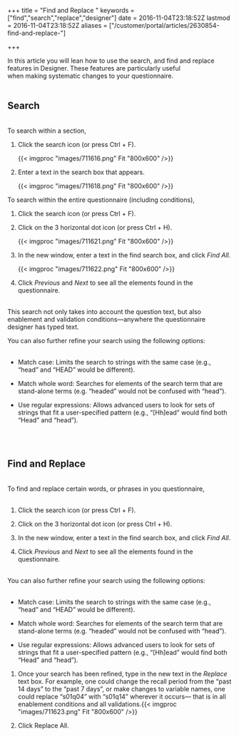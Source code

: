 ﻿+++
title = "Find and Replace "
keywords = ["find","search","replace","designer"]
date = 2016-11-04T23:18:52Z
lastmod = 2016-11-04T23:18:52Z
aliases = ["/customer/portal/articles/2630854-find-and-replace-"]

+++

In this article you will lean how to use the search, and find and
replace features in Designer. These features are particularly useful
when making systematic changes to your questionnaire.  
 

**Search**
----------

   
To search within a section,

1.  Click the search icon (or press Ctrl + F).  
      
    {{< imgproc "images/711616.png" Fit "800x600" />}}

2.  Enter a text in the search box that appears.  
      
    {{< imgproc "images/711618.png" Fit "800x600" />}}

To search within the entire questionnaire (including conditions),

1.  Click the search icon (or press Ctrl + F).

2.  Click on the 3 horizontal dot icon (or press Ctrl + H).  
      
    {{< imgproc "images/711621.png" Fit "800x600" />}}

3.  In the new window, enter a text in the find search box, and click
    *Find All*.  
      
    {{< imgproc "images/711622.png" Fit "800x600" />}}

4.  Click *Previous* and *Next* to see all the elements found in the
    questionnaire.

   
This search not only takes into account the question text, but also
enablement and validation conditions—anywhere the questionnaire designer
has typed text.  
  
You can also further refine your search using the following options:  
 

-   <span class="underline">Match case:</span> Limits the search to
    strings with the same case (e.g., “head” and “HEAD” would be
    different). 

-   <span class="underline">Match whole word:</span> Searches for
    elements of the search term that are stand-alone terms (e.g.
    “headed” would not be confused with “head”).

-   <span class="underline">Use regular expressions:</span> Allows
    advanced users to look for sets of strings that fit a user-specified
    pattern (e.g., “\[Hh\]ead” would find both “Head” and “head”).

   
 

**Find and Replace**
--------------------

   
To find and replace certain words, or phrases in you questionnaire,  
 

1.  Click the search icon (or press Ctrl + F).

2.  Click on the 3 horizontal dot icon (or press Ctrl + H).

3.  In the new window, enter a text in the find search box, and click
    *Find All*.

4.  Click *Previous* and *Next* to see all the elements found in the
    questionnaire.

   
You can also further refine your search using the following options:  
 

-   <span class="underline">Match case:</span> Limits the search to
    strings with the same case (e.g., “head” and “HEAD” would be
    different).

-   <span class="underline">Match whole word:</span> Searches for
    elements of the search term that are stand-alone terms (e.g.
    “headed” would not be confused with “head”).

-   <span class="underline">Use regular expressions:</span> Allows
    advanced users to look for sets of strings that fit a user-specified
    pattern (e.g., “\[Hh\]ead” would find both “Head” and “head”).

1.  Once your search has been refined, type in the new text in the
    *Replace* text box. For example, one could change the recall period
    from the “past 14 days” to the “past 7 days”, or make changes to
    variable names, one could replace “s01q04” with “s01q14” wherever it
    occurs— that is in all enablement conditions and all
    validations.{{< imgproc "images/711623.png" Fit "800x600" />}}

2.  Click Replace All.
